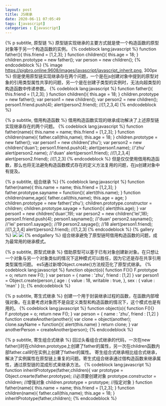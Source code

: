 ```yaml
---
layout: post
title: JS继承
date: 2020-06-11 07:05:49
tags: [javascript]
categories : [javascript]
---
```

{% p subtitle, 原型链 %}
原型链实现继承的主要方式就是使一个构造函数的原型对象等于另一个构造函数的实例。
{% codeblock lang:javascript %}
function father(){
    this.friend = [1,2,3];
}
function children(){
    this.age = 18;
}
children.prototype = new father();
var person = new children();
{% endcodeblock %}
{% image https://pigbro.online:9608/images/javascript/javascript_inherit.png, 300px %}
但是使用原型链实现继承存在两个问题，一个是在js创建对象中提到的原型对象的引用类型属性共享的问题，另一个是在创建子类型的实例时，无法向超类型的构造函数中传递参数。
{% codeblock lang:javascript %}
function father(){
    this.friend = [1,2,3];
}
function children(){
    this.age = 18;
}
children.prototype = new father();
var person1 = new children();
var person2 = new children();
person1.friend.push(4);
alert(person2.friend); //[1,2,3,4]
{% endcodeblock %}

{% p subtitle, 借用构造函数 %}
借用构造函数实现的继承成功解决了上述原型链实现继承存在的两个问题。
{% codeblock lang:javascript %}
function father(name){
    this.name = name;
    this.friend = [1,2,3];
}
function children(name){
    father.call(this,name);
    this.age = 18;
}
children.prototype = new father();
var person1 = new children('zhu');
var person2 = new children('duan');
person1.friend.push(4);
alert(person1.name); //'zhu'
alert(person2.name); //'duan'
alert(person1.friend); //[1,2,3,4]
alert(person2.friend); //[1,2,3]
{% endcodeblock %}
但是仅仅使用借用构造函数，那么也将无法避免构造函数模式存在的定义方法复用的问题，在js创建对象中有提及。

{% p subtitle, 组合继承 %}
{% codeblock lang:javascript %}
function father(name){
    this.name = name;
    this.friend = [1,2,3];
}
father.prototype.sayname = function(){
    alert(this.name);
}
function children(name,age){
    father.call(this,name);
    this.age = age;
}
children.prototype = new father('zhu');
children.prototype.constructor = children;
children.prototype.sayage = function(){
    alert(this.age);
}
var person1 = new children('duan',19);
var person2 = new children('lei',18);
person1.friend.push(4);
person1.sayname(); //'duan'
person2.sayname(); //'lei'
person1.sayage(); //19
person2.sayage(); //18
alert(person1.friend); //[1,2,3,4]
alert(person2.friend); //[1,2,3]
{% endcodeblock %}
{% gallery %}
![](https://pigbro.online:9608/images/javascript/javascript_inherit2.png)
![](https://pigbro.online:9608/images/javascript/javascript_inherit1.png)
{% endgallery %}
组合继承避免了原型链呵借用构造函数的问题，成为最常用的继承模式。

{% p subtitle, 原型式继承 %}
借助原型可以基于已有对象创建新对象。在只想让一个对象与另一个对象类似的情况下这种模式可以胜任，因为它还是存在共享引用类型属性问题。
es5通过新增Object.create()方法规范化了原型式继承。
{% codeblock lang:javascript %}
function object(o){
    function F(){}
    F.prototype = o;
    return new F();
}
var person = {
    name : 'zhu',
    friend : [1,2]
}
var person1 = Object.create(person,{
    age : {
       value : 18,
       writable : true,
    },
    sex : {
        value : 'man'
    }
});
{% endcodeblock %}

{% p subtitle, 寄生式继承 %}
创建一个用于封装继承过程的函数，在函数内部增强对象。在主要考虑对象而不是自定义类型和构造函数的情况下，这个模式也是有用的。
{% codeblock lang:javascript %}
function object(o){
    function F(){}
    F.prototype = o;
    return new F();
}
var person = {
    name : 'zhu',
    friend : [1,2]
}
function createAnother(another){
    var clone = object(another);
    clone.sayName = function(){
        alert(this.name)
    }
    return clone;
}
var anotherPerson = createAnother(person);
{% endcodeblock %}

{% p subtitle, 寄生组合式继承 %}
回过头看组合式继承的代码，一次在new father()时在children.prototype上创建了father的属性，另一次在children函数内部father.call时在实例上创建了father的属性。
寄生组合式继承相比组合式继承，解决了实例属性在原型链上重复的问题。寄生式组合继承通过借构造函数来继承属性，通过原型链的混成形式来继承方法。
{% codeblock lang:javascript %}
function inheritPrototype(father,children){
    var prototype = Object.crearte(father.prototype); //必须要创建对象
    prototype.constructor = children;   //增强对象
    children.prototype = prototype;   //指定对象
}
function father(name){
    this.name = name;
    this.friend = [1,2,3];
}
function children(name){
    father.call(this,name);
    this.age = 18;
}
inheritPrototype(father,children);
{% endcodeblock %}